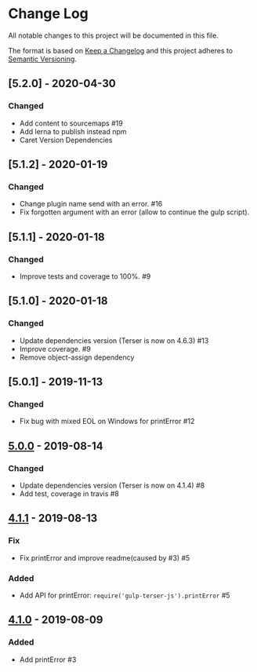 # Change Log

All notable changes to this project will be documented in this file.

The format is based on [Keep a Changelog](http://keepachangelog.com/)
and this project adheres to [Semantic Versioning](http://semver.org/).


## [5.2.0] - 2020-04-30
### Changed

- Add content to sourcemaps #19
- Add lerna to publish instead npm
- Caret Version Dependencies


## [5.1.2] - 2020-01-19
### Changed

- Change plugin name send with an error. #16
- Fix forgotten argument with an error (allow to continue the gulp script).


## [5.1.1] - 2020-01-18
### Changed

- Improve tests and coverage to 100%. #9


## [5.1.0] - 2020-01-18
### Changed

- Update dependencies version (Terser is now on 4.6.3) #13
- Improve coverage. #9
- Remove object-assign dependency


## [5.0.1] - 2019-11-13
### Changed

- Fix bug with mixed EOL on Windows for printError #12


## [5.0.0] - 2019-08-14
### Changed

- Update dependencies version (Terser is now on 4.1.4) #8
- Add test, coverage in travis #8


## [4.1.1] - 2019-08-13
### Fix

- Fix printError and improve readme(caused by #3) #5 

### Added

- Add API for printError: `require('gulp-terser-js').printError` #5 


## [4.1.0] - 2019-08-09
### Added

- Add printError #3

[5.0.0]: https://github.com/A-312/gulp-terser-js/releases/tag/5.0.0
[4.1.1]: https://github.com/A-312/gulp-terser-js/releases/tag/4.1.1
[4.1.0]: https://github.com/A-312/gulp-terser-js/releases/tag/4.1.0
